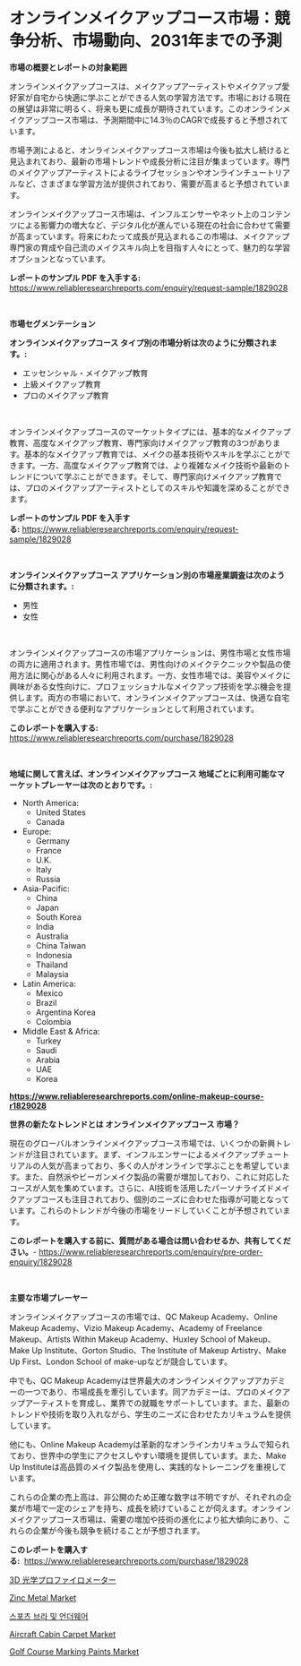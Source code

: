 <p><h1>オンラインメイクアップコース市場：競争分析、市場動向、2031年までの予測</h1></p><p><strong>市場の概要とレポートの対象範囲</strong></p>
<p><p>オンラインメイクアップコースは、メイクアップアーティストやメイクアップ愛好家が自宅から快適に学ぶことができる人気の学習方法です。市場における現在の展望は非常に明るく、将来も更に成長が期待されています。このオンラインメイクアップコース市場は、予測期間中に14.3％のCAGRで成長すると予想されています。</p><p>市場予測によると、オンラインメイクアップコース市場は今後も拡大し続けると見込まれており、最新の市場トレンドや成長分析に注目が集まっています。専門のメイクアップアーティストによるライブセッションやオンラインチュートリアルなど、さまざまな学習方法が提供されており、需要が高まると予想されています。</p><p>オンラインメイクアップコース市場は、インフルエンサーやネット上のコンテンツによる影響力の増大など、デジタル化が進んでいる現在の社会に合わせて需要が高まっています。将来にわたって成長が見込まれるこの市場は、メイクアップ専門家の育成や自己流のメイクスキル向上を目指す人々にとって、魅力的な学習オプションとなっています。</p></p>
<p><strong>レポートのサンプル PDF を入手する:</strong> <a href="https://www.reliableresearchreports.com/enquiry/request-sample/1829028">https://www.reliableresearchreports.com/enquiry/request-sample/1829028</a></p>
<p>&nbsp;</p>
<p><strong>市場セグメンテーション</strong></p>
<p><strong>オンラインメイクアップコース タイプ別の市場分析は次のように分類されます。:</strong></p>
<p><ul><li>エッセンシャル・メイクアップ教育</li><li>上級メイクアップ教育</li><li>プロのメイクアップ教育</li></ul></p>
<p>&nbsp;</p>
<p><p>オンラインメイクアップコースのマーケットタイプには、基本的なメイクアップ教育、高度なメイクアップ教育、専門家向けメイクアップ教育の3つがあります。基本的なメイクアップ教育では、メイクの基本技術やスキルを学ぶことができます。一方、高度なメイクアップ教育では、より複雑なメイク技術や最新のトレンドについて学ぶことができます。そして、専門家向けメイクアップ教育では、プロのメイクアップアーティストとしてのスキルや知識を深めることができます。</p></p>
<p><strong>レポートのサンプル PDF を入手する:</strong>&nbsp;<a href="https://www.reliableresearchreports.com/enquiry/request-sample/1829028">https://www.reliableresearchreports.com/enquiry/request-sample/1829028</a></p>
<p>&nbsp;</p>
<p><strong> オンラインメイクアップコース アプリケーション別の市場産業調査は次のように分類されます。:</strong></p>
<p><ul><li>男性</li><li>女性</li></ul></p>
<p>&nbsp;</p>
<p><p>オンラインメイクアップコースの市場アプリケーションは、男性市場と女性市場の両方に適用されます。男性市場では、男性向けのメイクテクニックや製品の使用方法に関心がある人々に利用されます。一方、女性市場では、美容やメイクに興味がある女性向けに、プロフェッショナルなメイクアップ技術を学ぶ機会を提供します。両方の市場において、オンラインメイクアップコースは、快適な自宅で学ぶことができる便利なアプリケーションとして利用されています。</p></p>
<p><strong>このレポートを購入する:</strong>&nbsp; <a href="https://www.reliableresearchreports.com/purchase/1829028">https://www.reliableresearchreports.com/purchase/1829028</a></p>
<p>&nbsp;</p>
<p><strong>地域に関して言えば、オンラインメイクアップコース 地域ごとに利用可能なマーケットプレーヤーは次のとおりです。:</strong></p>
<p><ul>
    <li>
        North America:
        <ul>
            <li>United States</li>
            <li>Canada</li>
        </ul>
    </li>
    <li>
        Europe:
        <ul>
            <li>Germany</li>
            <li>France</li>
            <li>U.K.</li>
            <li>Italy</li>
            <li>Russia</li>
        </ul>
    </li>
    <li>
        Asia-Pacific:
        <ul>
            <li>China</li>
            <li>Japan</li>
            <li>South Korea</li>
            <li>India</li>
            <li>Australia</li>
            <li>China Taiwan</li>
            <li>Indonesia</li>
            <li>Thailand</li>
            <li>Malaysia</li>
        </ul>
    </li>
    <li>
        Latin America:
        <ul>
            <li>Mexico</li>
            <li>Brazil</li>
            <li>Argentina Korea</li>
            <li>Colombia</li>
        </ul>
    </li>
    <li>
        Middle East & Africa:
        <ul>
            <li>Turkey</li>
            <li>Saudi</li>
            <li>Arabia</li>
            <li>UAE</li>
            <li>Korea</li>
        </ul>
    </li>
    </ul></p>
<p><strong><a href="https://www.reliableresearchreports.com/online-makeup-course-r1829028">https://www.reliableresearchreports.com/online-makeup-course-r1829028</a></strong>&nbsp;</p>
<p><strong>世界の新たなトレンドとは オンラインメイクアップコース 市場？</strong></p>
<p><p>現在のグローバルオンラインメイクアップコース市場では、いくつかの新興トレンドが注目されています。まず、インフルエンサーによるメイクアップチュートリアルの人気が高まっており、多くの人がオンラインで学ぶことを希望しています。また、自然派やビーガンメイク製品の需要が増加しており、これに対応したコースが人気を集めています。さらに、AI技術を活用したパーソナライズドメイクアップコースも注目されており、個別のニーズに合わせた指導が可能となっています。これらのトレンドが今後の市場をリードしていくことが予想されています。</p></p>
<p><strong>このレポートを購入する前に、質問がある場合は問い合わせるか、共有してください。</strong>- <a href="https://www.reliableresearchreports.com/enquiry/pre-order-enquiry/1829028">https://www.reliableresearchreports.com/enquiry/pre-order-enquiry/1829028</a></p>
<p>&nbsp;</p>
<p><strong>主要な市場プレーヤー</strong></p>
<p><p>オンラインメイクアップコースの市場では、QC Makeup Academy、Online Makeup Academy、Vizio Makeup Academy、Academy of Freelance Makeup、Artists Within Makeup Academy、Huxley School of Makeup、Make Up Institute、Gorton Studio、The Institute of Makeup Artistry、Make Up First、London School of make-upなどが競合しています。</p><p>中でも、QC Makeup Academyは世界最大のオンラインメイクアップアカデミーの一つであり、市場成長を牽引しています。同アカデミーは、プロのメイクアップアーティストを育成し、業界での就職をサポートしています。また、最新のトレンドや技術を取り入れながら、学生のニーズに合わせたカリキュラムを提供しています。</p><p>他にも、Online Makeup Academyは革新的なオンラインカリキュラムで知られており、世界中の学生にアクセスしやすい環境を提供しています。また、Make Up Instituteは高品質のメイク製品を使用し、実践的なトレーニングを重視しています。</p><p>これらの企業の売上高は、非公開のため正確な数字は不明ですが、それぞれの企業が市場で一定のシェアを持ち、成長を続けていることが伺えます。オンラインメイクアップコース市場は、需要の増加や技術の進化により拡大傾向にあり、これらの企業が今後も競争を続けることが予想されます。</p></p>
<p><strong>このレポートを購入する:</strong>&nbsp;&nbsp;<a href="https://www.reliableresearchreports.com/purchase/1829028">https://www.reliableresearchreports.com/purchase/1829028</a></p>
<p><p><a href="https://medium.com/@demarcuskuhlman/3d%E3%82%AA%E3%83%97%E3%83%86%E3%82%A3%E3%82%AB%E3%83%AB%E3%83%97%E3%83%AD%E3%83%95%E3%82%A1%E3%82%A4%E3%83%AD%E3%83%A1%E3%83%BC%E3%82%BF%E5%B8%82%E5%A0%B4-%E7%AB%B6%E4%BA%89%E5%88%86%E6%9E%90-%E5%B8%82%E5%A0%B4%E5%8B%95%E5%90%91-2031%E5%B9%B4%E3%81%BE%E3%81%A7%E3%81%AE%E4%BA%88%E6%B8%AC-3823c246aa66">3D 光学プロファイロメーター</a></p><p><a href="https://issuu.com/reportprime-2/docs/zinc-metal-market-size-2030.pptx">Zinc Metal Market</a></p><p><a href="https://medium.com/@jesseperry626/%EC%8A%A4%ED%8F%AC%EC%B8%A0-%EB%B8%8C%EB%9E%98%EC%A7%80%EC%96%B4%EC%99%80-%EC%86%8D%EC%98%B7-%EC%8B%9C%EC%9E%A5%EC%9D%80-%EC%8B%9C%EC%9E%A5-%EC%A0%90%EC%9C%A0%EC%9C%A8-%EC%8B%9C%EC%9E%A5-%ED%8A%B8%EB%A0%8C%EB%93%9C-%EB%B0%8F-%EC%8B%9C%EC%9E%A5-%EC%84%B1%EC%9E%A5%EA%B3%BC-%EA%B4%80%EB%A0%A8%EB%90%9C-%EC%A0%95%EB%B3%B4%EB%A5%BC-%EC%A0%9C%EA%B3%B5%ED%95%A9%EB%8B%88%EB%8B%A4-07c3824c2e3c">스포츠 브라 및 언더웨어</a></p><p><a href="https://www.linkedin.com/pulse/aircraft-cabin-carpet-market-furnishes-information-share-trends-jydkf?trackingId=VPO8sg2nXwHcfL50Poo1xw%3D%3D">Aircraft Cabin Carpet Market</a></p><p><a href="https://www.linkedin.com/pulse/golf-course-marking-paints-market-trends-analysis-forecasted-scawf?trackingId=AD8bj8XbU9O1XC5415fRng%3D%3D">Golf Course Marking Paints Market</a></p></p>